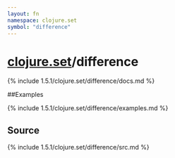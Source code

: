 ```yaml
---
layout: fn
namespace: clojure.set
symbol: "difference"
---
```


# [clojure.set](../)/difference

{% include 1.5.1/clojure.set/difference/docs.md %}

##Examples

{% include 1.5.1/clojure.set/difference/examples.md %}
## Source
{% include 1.5.1/clojure.set/difference/src.md %}

